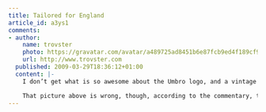 ```yaml
---
title: Tailored for England
article_id: a3ys1
comments:
- author:
    name: trovster
    photo: https://gravatar.com/avatar/a489725ad8451b6e87fcb9ed4f189cf9
    url: http://www.trovster.com
  published: 2009-03-29T18:36:12+01:00
  content: |-
    I don’t get what is so awesome about the Umbro logo, and a vintage England logo… it’s just you designers love your white-space isn’t it. I’m not sure I like the collar, but the rest is ‘fine’ – not amazing, but not bad.

    That picture above is wrong, though, according to the commentary, the new kit had special permission from FIFA to not have numbers on the shorts and the front of the tops – although this maybe have just been for the friendly…
---
```

